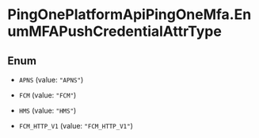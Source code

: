 # PingOnePlatformApiPingOneMfa.EnumMFAPushCredentialAttrType

## Enum


* `APNS` (value: `"APNS"`)

* `FCM` (value: `"FCM"`)

* `HMS` (value: `"HMS"`)

* `FCM_HTTP_V1` (value: `"FCM_HTTP_V1"`)


